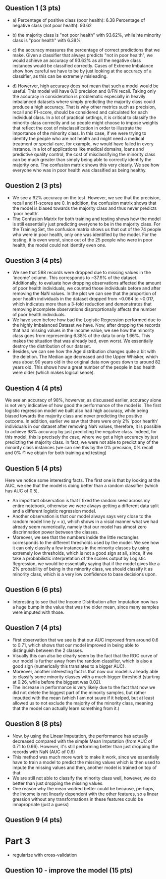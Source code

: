 ## Question 1 (3 pts)

- a)
Percentage of positive class (poor health):  6.38
Percentage of negative class (not poor health):  93.62

- b) 
the majority class is "not poor health" with 93.62%, while hte minority class is "poor health" with 6.38%

- c) 
the accuracy measures the percentage of correct predictions that we make. Given a classifier that always predicts "not in poor health", we would achieve an accuracy of 93.62% as all the negative class instances would be classified correctly. 
Cases of Extreme Imbalance show how careful we have to be by just looking at the accuracy of a classifier, as this can be extremely misleading.

- d)
Howerver, high accuracy does not mean that such a model would be useful. This model will have 0/0 precision and 0/FN recall. Taking only the accuracy in consideration is problematic especially in heavily imbalanced datasets where simply predicting the majority class could produce a high accuracy.
That is why other metrics such as precision, recall and F1-score, should be considered and calculated for each individual class. In a lot of practical settings, it is critical to classify the minority class correctly and so people might choose to impose weights that reflect the cost of misclassification in order to illustrate the importance of the minority class.
In this case, if we were trying to identity the people who are not health and might need a medical treatment or special care, for example, we would have failed in every instance. In a lot of applications like medical domains, loans and predictive quality control, the cost of misclassifying the minority class can be much greater than simply being able to correctly identify the majority one. 
The confusion matrix shows this very clearly. We see how everyone who was in poor health was classified as being healthy. 

## Question 2 (3 pts)

- We see a 92% accuracy on the test. However, we see that the precision, recall and f1-scores are 0. In addition, the confusion matrix shows that the model is biased towards the majority class and thus never predicts 'poor health'. 
- The Confusion Matrix for both training and testing shows how the model is still essentially just predicting everyone to be in the majority class. For the Training Set, the confusion matrix shows us that out of the 74 people who were in poor health, only one was identified by the model. For the testing, it is even worst, since out of the 25 people who were in poor health, the model could not identify even one. 

## Question 3 (4 pts)

- We see that 588 records were dropped due to missing values in the 'income' column. This corresponds to ~37.9% of the dataset. Additionally, to evaluate how dropping observations affected the amount of poor health individuals, we counted those individuals before and after removing the NaN values. In the plot we can see that the proportion of poor health individuals in the dataset dropped from ~0.064 to ~0.017, which indicates more than a 3-fold reduction and demonstrates that removing incomplete observations disproprtionally affects the number of poor health individuals.
- We have seen before how bad the Logistic Regression performed due to the highly Imbalanced Dataset we have. Now, after dropping the records that had missing values in the income value, we see how the minority class goes from representing 6.38% of the data to only 1.66%. This makes the situation that was already bad, even worst. We essentially destroy the distribution of our dataset.
- Besides, we can see how the Age distribution changes quite a bit with the deletion. The Median age decreased and the Upper Whisker, which was about 90 years old in the original data now goes down to around 82 years old. This shows how a great number of the people in bad health were older (which makes logical sense).

## Question 4 (4 pts)
We see an accuracy of 98%, howerver, as discussed earlier, accuracy alone is not very indicative of how good the performance of the model is. The first logistic regression model we built also had high accuracy, while being biased towards the majority class and never predicting the positive outcome. In addition, earlier we saw that there were only 2% 'poor hearlth' individuals in our dataset after removing NaN values, therefore, it is possible to achieve 98% accuracy by just predicting the negative class.
Indeed, for this model, this is precisely the case, where we get a high accuracy by just predicting the majority class. In fact, we were not able to predict any of the minority class instances (we can see this by the 0% precision, 0% recall and 0% f1 we obtain for both training and testing)


## Question 5 (4 pts)
Here we notice some interesting facts. The first one is that by looking at the AUC, we see that the model is doing better than a random classifier (which has AUC of 0.5). 
- An important observation is that I fixed the random seed across my entire notebook, otherwise we were always getting a different data split and a different logistic regression model.
- Another observation is that our model always says very close to the random model line (y = x), which shows in a visial manner what we had already seem numerically, namely that our model has almost zero discrimnation power between the classes.
- Moreover, we see that the numbers inside the little rectangles corresponds to the different thresholds used by the model. We see how it can only classify a few instances in the minority classes by using extremely low thresholds, which is not a good sign at all, since, if we take a probabilistic interpretation of the scores output by Logistic Regression, we would be essentially saying that if the model gives like a 2% probability of being in the minority class, we should classify it as minority class, which is a very low confidence to base decisions upon.
## Question 6 (6 pts)
- Interesting to see that the Income Distribution after Imputation now has a huge bump in the value that was the older mean, since many samples were imputed with those.
## Question 7 (4 pts)
- First observation that we see is that our AUC improved from around 0.6 to 0.71, which shows that our model improved in being able to distinguish between the 2 classes.
- Visually this can also be clearly seem by the fact that the ROC curve of our model is further away from the random classifier, which is also a good sign (numerically this translates to a bigger AUC).
- Moreover, another interesting fact is that now our model is already able to classify some minority classes with a much bigger threshold (starting at 0.26, while before the biggest was 0.02).
- The increase in performance is very likely due to the fact that now we did not delete the biggest part of the minority samples, but rather imputted with the mean (which I am not suure if it helped, but at least allowed us to not exclude the majority of the minority class, meaning that the model can actually learn something from it.)
## Question 8 (8 pts)
- Now, by using the Linear Imputation, the performance has actually decreased compared with the simple Mean Imputation (from AUC of 0.71 to 0.66). However, it's still performing better than just dropping the records with NaN (AUC of 0.6)
- This method was much more work to make it work, since we essentially have to train a model to predict the missing values which is then used to impute the missing values and then, another model is trained on top of that
- We are still not able to classify the minority class well, however, we do better than just dropping the missing values.
- One reason why the mean worked better could be because, perhaps, the Income is not linearly dependent with the other features, so a linear gression without any transformations in these features could be innapropriate (just a guess)

## Question 9 (4 pts)

# Part 3
- regularize with cross-validation
## Question 10 - improve the model (15 pts)

